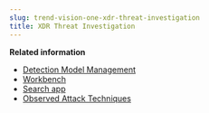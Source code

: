 ```yaml
---
slug: trend-vision-one-xdr-threat-investigation
title: XDR Threat Investigation
---
```


**Related information**

- [Detection Model Management](detection-model-management.md "Manage the detection models and filters Trend Vision One uses to detect events and trigger alerts.")
- [Workbench](workbench.md "View, investigate, and respond to alerts and other events in your environment.")
- [Search app](search-app.md "Construct powerful query strings to pinpoint the data or objects in your environment that you want to examine.")
- [Observed Attack Techniques](observed-attack-techniques.md "Review the individual events detected in your environment that might trigger a Workbench alert.")
